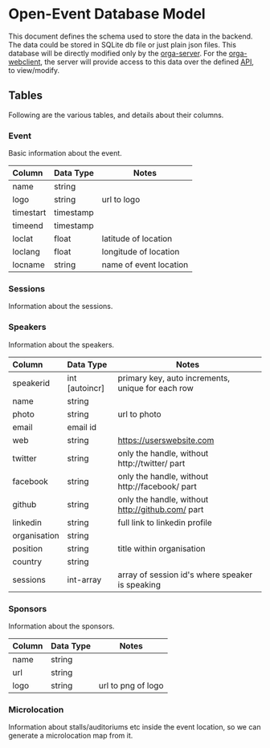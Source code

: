 # Open-Event Database Model

This document defines the schema used to store the data in the backend. The data could be stored in SQLite db file or just plain json files. This database will be directly modified only by the [orga-server](https://github.com/fossasia/open-event-orga-server). For the [orga-webclient](https://github.com/fossasia/open-event-orga-webclient), the server will provide access to this data over the defined [API](/API.md), to view/modify.  

## Tables
Following are the various tables, and details about their columns.  

### Event
Basic information about the event.    

| Column      | Data Type      | Notes       |
|:------------|:---------------| ------------|
| name        | string         | 
| logo        | string         | url to logo
| timestart   | timestamp      | 
| timeend     | timestamp      |
| loclat      | float          | latitude of location
| loclang     | float          | longitude of location
| locname     | string         | name of event location



### Sessions  
Information about the sessions.  

### Speakers
Information about the speakers.  

| Column          | Data Type      | Notes       |
|:----------------|:---------------| ------------|
| speakerid       | int [autoincr] | primary key, auto increments, unique for each row
| name            | string         |
| photo           | string         | url to photo 
| email           | email id       |
| web             | string         | https://userswebsite.com
| twitter         | string         | only the handle, without http://twitter/ part
| facebook        | string         | only the handle, without http://facebook/ part
| github          | string         | only the handle, without http://github.com/ part
| linkedin        | string         | full link to linkedin profile
| organisation    | string         | 
| position        | string         | title within organisation
| country         | string         |
| sessions        | int-array      | array of session id's where speaker is speaking

### Sponsors
Information about the sponsors.   

| Column      | Data Type      | Notes       |
|:------------|:---------------| ------------|
| name        | string         |
| url         | string         |
| logo        | string         | url to png of logo


### Microlocation
Information about stalls/auditoriums etc inside the event location, so we can generate a microlocation map from it. 
